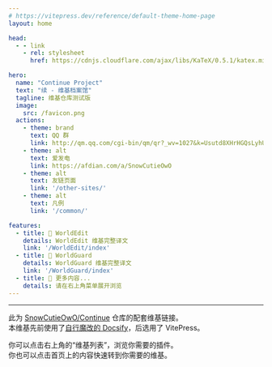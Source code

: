 ```yaml
---
# https://vitepress.dev/reference/default-theme-home-page
layout: home

head:
  - - link
    - rel: stylesheet
      href: https://cdnjs.cloudflare.com/ajax/libs/KaTeX/0.5.1/katex.min.css

hero:
  name: "Continue Project"
  text: "续 - 维基档案馆"
  tagline: 维基仓库测试版
  image:
    src: /favicon.png
  actions:
    - theme: brand
      text: QQ 群
      link: http://qm.qq.com/cgi-bin/qm/qr?_wv=1027&k=Usutd8XHrHGQsLyhU4DukXvqueRiQEFZ&authKey=C2IT%2BGq7NxpVKPaYvoZYc%2Fu5WmnSsFSEAVOjbJRX6lF32bkFjgg4%2BY0yGdZyKNNs&noverify=0&group_code=707028557
    - theme: alt
      text: 爱发电
      link: https://afdian.com/a/SnowCutieOwO
    - theme: alt
      text: 友链页面
      link: '/other-sites/'
    - theme: alt
      text: 凡例
      link: '/common/'

features:
  - title: 📖 WorldEdit
    details: WorldEdit 维基完整译文
    link: '/WorldEdit/index'
  - title: 📖 WorldGuard
    details: WorldGuard 维基完整译文
    link: '/WorldGuard/index'
  - title: 🔎 更多内容...
    details: 请在右上角菜单展开浏览
---
```


- - -

此为 [SnowCutieOwO/Continue](https://www.github.com/SnowCutieOwO/Continue) 仓库的配套维基链接。  
本维基先前使用了[自行魔改的 Docsify](https://www.github.com/SnowCutieOwO/Docsify-Template)，后选用了 VitePress。

你可以点击右上角的“维基列表”，浏览你需要的插件。  
你也可以点击首页上的内容快速转到你需要的维基。